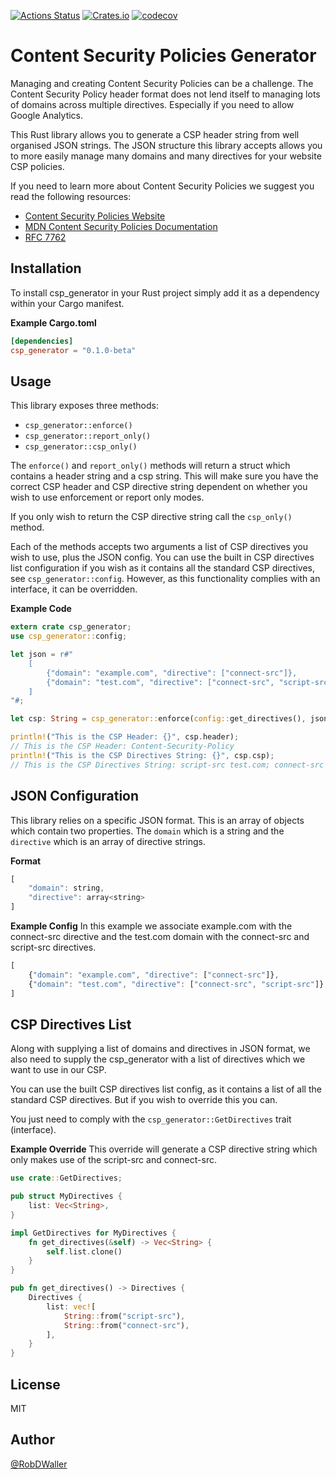 [![Actions Status](https://github.com/RobDWaller/csp-generator/workflows/Build%20and%20Test/badge.svg)](https://github.com/RobDWaller/csp-generator/actions) [![Crates.io](https://img.shields.io/crates/v/csp_generator)](https://crates.io/crates/csp_generator) [![codecov](https://codecov.io/gh/RobDWaller/csp-generator/branch/master/graph/badge.svg)](https://codecov.io/gh/RobDWaller/csp-generator)
# Content Security Policies Generator

Managing and creating Content Security Policies can be a challenge. The Content Security Policy header format does not lend itself to managing lots of domains across multiple directives. Especially if you need to allow Google Analytics.   

This Rust library allows you to generate a CSP header string from well organised JSON strings. The JSON structure this library accepts allows you to more easily manage many domains and many directives for your website CSP policies.

If you need to learn more about Content Security Policies we suggest you read the following resources:

- [Content Security Policies Website](https://content-security-policy.com/)
- [MDN Content Security Policies Documentation](https://developer.mozilla.org/en-US/docs/Web/HTTP/CSP)
- [RFC 7762](https://tools.ietf.org/html/rfc7762)

## Installation 

To install csp_generator in your Rust project simply add it as a dependency within your Cargo manifest.

**Example Cargo.toml**
```toml
[dependencies]
csp_generator = "0.1.0-beta"
```

## Usage

This library exposes three methods:

- `csp_generator::enforce()`
- `csp_generator::report_only()`
- `csp_generator::csp_only()`

The `enforce()` and `report_only()` methods will return a struct which contains a header string and a csp string. This will make sure you have the correct CSP header and CSP directive string dependent on whether you wish to use enforcement or report only modes.

If you only wish to return the CSP directive string call the `csp_only()` method.

Each of the methods accepts two arguments a list of CSP directives you wish to use, plus the JSON config. You can use the built in CSP directives list configuration if you wish as it contains all the standard CSP directives, see `csp_generator::config`. However, as this functionality complies with an interface, it can be overridden.

**Example Code**

```rust
extern crate csp_generator;
use csp_generator::config;

let json = r#"
    [
        {"domain": "example.com", "directive": ["connect-src"]},
        {"domain": "test.com", "directive": ["connect-src", "script-src"]}
    ]
"#;

let csp: String = csp_generator::enforce(config::get_directives(), json);

println!("This is the CSP Header: {}", csp.header);
// This is the CSP Header: Content-Security-Policy
println!("This is the CSP Directives String: {}", csp.csp);
// This is the CSP Directives String: script-src test.com; connect-src example.com test.com;
```

## JSON Configuration

This library relies on a specific JSON format. This is an array of objects which contain two properties. The `domain` which is a string and the `directive` which is an array of directive strings.

**Format**
```js
[
    "domain": string,
    "directive": array<string>
]
```

**Example Config**
In this example we associate example.com with the connect-src directive and the test.com domain with the connect-src and script-src directives.

```js
[
    {"domain": "example.com", "directive": ["connect-src"]},
    {"domain": "test.com", "directive": ["connect-src", "script-src"]}
]
```

## CSP Directives List

Along with supplying a list of domains and directives in JSON format, we also need to supply the csp_generator with a list of directives which we want to use in our CSP. 

You can use the built CSP directives list config, as it contains a list of all the standard CSP directives. But if you wish to override this you can.

You just need to comply with the `csp_generator::GetDirectives` trait (interface).

**Example Override**
This override will generate a CSP directive string which only makes use of the script-src and connect-src. 

```rust
use crate::GetDirectives;

pub struct MyDirectives {
    list: Vec<String>,
}

impl GetDirectives for MyDirectives {
    fn get_directives(&self) -> Vec<String> {
        self.list.clone()
    }
}

pub fn get_directives() -> Directives {
    Directives {
        list: vec![
            String::from("script-src"),
            String::from("connect-src"),
        ],
    }
}
```

## License
MIT

## Author
[@RobDWaller](https://twitter.com/RobDWaller)
